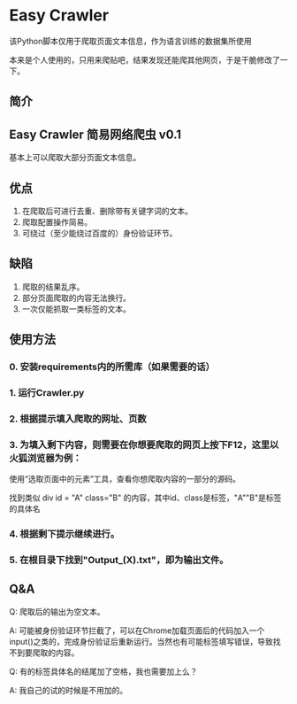 # Easy Crawler
该Python脚本仅用于爬取页面文本信息，作为语言训练的数据集所使用

本来是个人使用的，只用来爬贴吧，结果发现还能爬其他网页，于是干脆修改了一下。

## 简介
## Easy Crawler 简易网络爬虫 v0.1
基本上可以爬取大部分页面文本信息。

## 优点
1. 在爬取后可进行去重、删除带有关键字词的文本。
3. 爬取配置操作简易。
4. 可绕过（至少能绕过百度的）身份验证环节。

## 缺陷
1. 爬取的结果乱序。
2. 部分页面爬取的内容无法换行。
3. 一次仅能抓取一类标签的文本。

## 使用方法
### 0. 安装requirements内的所需库（如果需要的话）
### 1. 运行Crawler.py
### 2. 根据提示填入爬取的网址、页数
### 3. 为填入剩下内容，则需要在你想要爬取的网页上按下F12，这里以火狐浏览器为例：
使用“选取页面中的元素”工具，查看你想爬取内容的一部分的源码。

找到类似 div id = "A" class="B" 的内容，其中id、class是标签，"A""B"是标签的具体名
### 4. 根据剩下提示继续进行。
### 5. 在根目录下找到"Output_(X).txt"，即为输出文件。

## Q&A
Q: 爬取后的输出为空文本。

A: 可能被身份验证环节拦截了，可以在Chrome加载页面后的代码加入一个input()之类的，完成身份验证后重新运行。当然也有可能标签填写错误，导致找不到要爬取的内容。

Q: 有的标签具体名的结尾加了空格，我也需要加上么？

A: 我自己的试的时候是不用加的。
